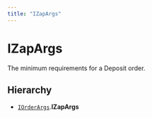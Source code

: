 ```yaml
---
title: "IZapArgs"
---
```


# IZapArgs

The minimum requirements for a Deposit order.

## Hierarchy

- [`IOrderArgs`](IOrderArgs.md).**IZapArgs**
